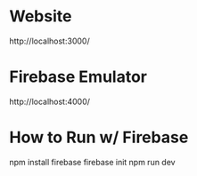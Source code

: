 # Website
http://localhost:3000/
# Firebase Emulator
http://localhost:4000/

# How to Run w/ Firebase
npm install firebase
firebase init
npm run dev